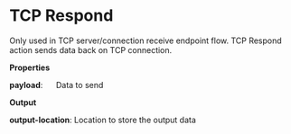 # TCP Respond

Only used in TCP server/connection receive endpoint flow. TCP Respond action sends data back on TCP connection.

 **Properties**
 

**payload**:      Data to send

 **Output**
 

**output-location**: Location to store the output data